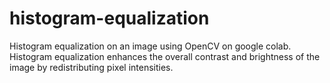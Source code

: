 # histogram-equalization
Histogram equalization on an image  using OpenCV on google colab. Histogram equalization enhances the overall contrast and brightness of the image by redistributing pixel intensities.
